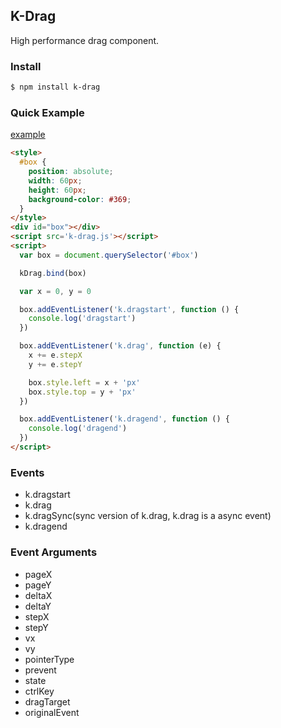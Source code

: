 ## K-Drag

High performance drag component.

### Install

```bash
$ npm install k-drag
```

### Quick Example

<a href="http://kuroguo.github.io/k-drag/example/" target="_blank">example</a>

```html
<style>
  #box {
    position: absolute;
    width: 60px;
    height: 60px;
    background-color: #369;
  }
</style>
<div id="box"></div>
<script src='k-drag.js'></script>
<script>
  var box = document.querySelector('#box')

  kDrag.bind(box)

  var x = 0, y = 0

  box.addEventListener('k.dragstart', function () {
    console.log('dragstart')
  })

  box.addEventListener('k.drag', function (e) {
    x += e.stepX
    y += e.stepY

    box.style.left = x + 'px'
    box.style.top = y + 'px'
  })

  box.addEventListener('k.dragend', function () {
    console.log('dragend')
  })
</script>
```

### Events

* k.dragstart
* k.drag
* k.dragSync(sync version of k.drag, k.drag is a async event)
* k.dragend

### Event Arguments

* pageX
* pageY
* deltaX
* deltaY
* stepX
* stepY
* vx
* vy
* pointerType
* prevent
* state
* ctrlKey
* dragTarget
* originalEvent
